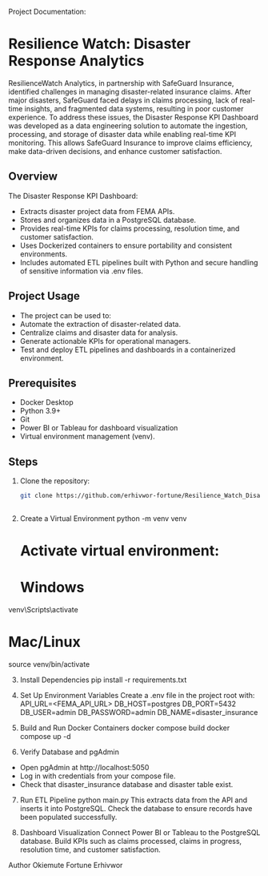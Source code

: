 Project Documentation:

# Resilience Watch: Disaster Response Analytics
ResilienceWatch Analytics, in partnership with SafeGuard Insurance, identified challenges in managing disaster-related insurance claims. After major disasters, SafeGuard faced delays in claims processing, lack of real-time insights, and fragmented data systems, resulting in poor customer experience.
To address these issues, the Disaster Response KPI Dashboard was developed as a data engineering solution to automate the ingestion, processing, and storage of disaster data while enabling real-time KPI monitoring. This allows SafeGuard Insurance to improve claims efficiency, make data-driven decisions, and enhance customer satisfaction.
## Overview
The Disaster Response KPI Dashboard:
- Extracts disaster project data from FEMA APIs.
- Stores and organizes data in a PostgreSQL database.
- Provides real-time KPIs for claims processing, resolution time, and customer satisfaction.
- Uses Dockerized containers to ensure portability and consistent environments.
- Includes automated ETL pipelines built with Python and secure handling of sensitive information via .env files.
## Project Usage
- The project can be used to:
- Automate the extraction of disaster-related data.
- Centralize claims and disaster data for analysis.
- Generate actionable KPIs for operational managers.
- Test and deploy ETL pipelines and dashboards in a containerized environment.
## Prerequisites
- Docker Desktop
- Python 3.9+
- Git
- Power BI or Tableau for dashboard visualization
- Virtual environment management (venv).
## Steps
1. Clone the repository:
   ```bash
   git clone https://github.com/erhivwor-fortune/Resilience_Watch_Disaster_Response_Analytics.git
 
2. Create a Virtual Environment
   python -m venv venv
   # Activate virtual environment:
   # Windows
venv\Scripts\activate
   # Mac/Linux
source venv/bin/activate

3. Install Dependencies
pip install -r requirements.txt

4. Set Up Environment Variables
Create a .env file in the project root with:
API_URL=<FEMA_API_URL>
DB_HOST=postgres
DB_PORT=5432
DB_USER=admin
DB_PASSWORD=admin
DB_NAME=disaster_insurance

5. Build and Run Docker Containers
docker compose build
docker compose up -d

6. Verify Database and pgAdmin
- Open pgAdmin at http://localhost:5050
- Log in with credentials from your compose file.
- Check that disaster_insurance database and disaster table exist.

7. Run ETL Pipeline
python main.py
This extracts data from the API and inserts it into PostgreSQL.
Check the database to ensure records have been populated successfully.

8. Dashboard Visualization
Connect Power BI or Tableau to the PostgreSQL database.
Build KPIs such as claims processed, claims in progress, resolution time, and customer satisfaction.

Author
Okiemute Fortune Erhivwor
